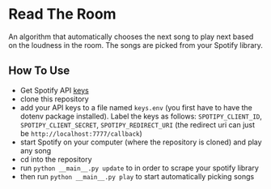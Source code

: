 # Read The Room
An algorithm that automatically chooses the next song to play next based on the loudness in the room. The songs are picked from your Spotify library.
## How To Use
- Get Spotify API [keys](https://developer.spotify.com/)
- clone this repository
- add your API keys to a file named `keys.env` (you first have to have the dotenv package installed). Label the keys as follows: `SPOTIPY_CLIENT_ID`, `SPOTIPY_CLIENT_SECRET`, `SPOTIPY_REDIRECT_URI` (the redirect uri can just be `http://localhost:7777/callback`)
- start Spotify on your computer (where the repository is cloned) and play any song
- cd into the repository
- run `python __main__.py update` to in order to scrape your spotify library
- then run `python __main__.py play` to start automatically picking songs
